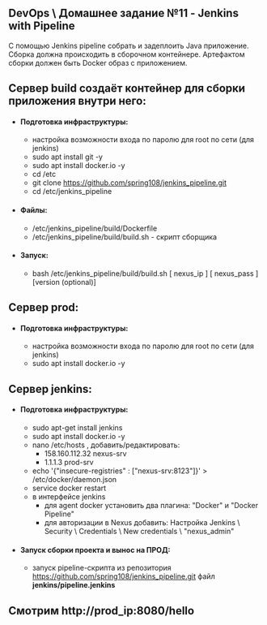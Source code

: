 ## DevOps \ Домашнее задание №11 - Jenkins with Pipeline

С помощью Jenkins pipeline собрать и задеплоить Java приложение. 
Сборка должна происходить в сборочном контейнере. 
Артефактом сборки должен быть Docker образ с приложением.



## Сервер build создаёт контейнер для сборки приложения внутри него:
  - #### Подготовка инфраструктуры:
    - настройка возможности входа по паролю для root по сети (для jenkins)
    - sudo apt install git -y
    - sudo apt install docker.io -y
    - cd /etc
    - git clone https://github.com/spring108/jenkins_pipeline.git
    - cd /etc/jenkins_pipeline
  - #### Файлы:
    - /etc/jenkins_pipeline/build/Dockerfile
    - /etc/jenkins_pipeline/build/build.sh - скрипт сборщика
  - #### Запуск:
    - bash /etc/jenkins_pipeline/build/build.sh [ nexus_ip ] [ nexus_pass ] [version (optional)]



## Сервер prod:
  - #### Подготовка инфраструктуры:
    - настройка возможности входа по паролю для root по сети (для jenkins)
    - sudo apt install docker.io -y



## Сервер jenkins:
  - #### Подготовка инфраструктуры:
    - sudo apt-get install jenkins
    - sudo apt install docker.io -y
    - nano /etc/hosts , добавить/редактировать:
      - 158.160.112.32 nexus-srv
      - 1.1.1.3 prod-srv
    - echo '{"insecure-registries" : ["nexus-srv:8123"]}' > /etc/docker/daemon.json
    - service docker restart
    - в интерфейсе jenkins
      - для agent docker установить два плагина: "Docker" и "Docker Pipeline"
      - для авторизации в Nexus добавить: Настройка Jenkins \ Security \ Credentials \ New credentials \ "nexus_admin"
  - #### Запуск сборки проекта и вынос на ПРОД:
    - запуск pipeline-скрипта из репозитория https://github.com/spring108/jenkins_pipeline.git файл <b>jenkins/pipeline.jenkins</b>



## Смотрим http://prod_ip:8080/hello